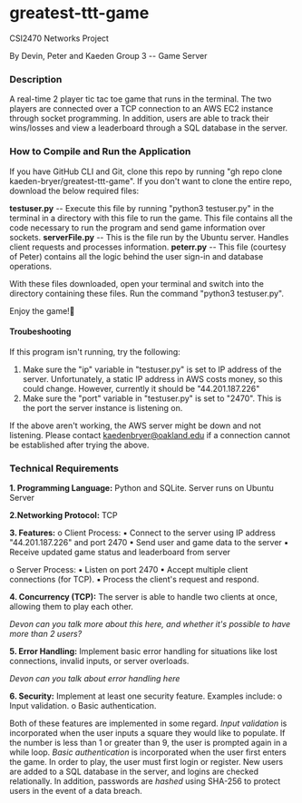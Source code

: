 # greatest-ttt-game
CSI2470 Networks Project

By Devin, Peter and Kaeden
Group 3 -- Game Server

### Description
A real-time 2 player tic tac toe game that runs in the terminal. The two players are connected over a TCP connection to an AWS EC2 instance through socket programming. In addition, users are able to track their wins/losses and view a leaderboard through a SQL database in the server. 

### How to Compile and Run the Application
If you have GitHub CLI and Git, clone this repo by running "gh repo clone kaeden-bryer/greatest-ttt-game". If you don't want to clone the entire repo, download the below required files:

**testuser.py** -- Execute this file by running "python3 testuser.py" in the terminal in a directory with this file to run the game. This file contains all the code necessary to run the program and send game information over sockets.
**serverFile.py** -- This is the file run by the Ubuntu server. Handles client requests and processes information.
**peterr.py** -- This file (courtesy of Peter) contains all the logic behind the user sign-in and database operations.

With these files downloaded, open your terminal and switch into the directory containing these files. Run the command "python3 testuser.py".

Enjoy the game!🎉


#### Troubeshooting
If this program isn't running, try the following:

1. Make sure the "ip" variable in "testuser.py" is set to IP address of the server. Unfortunately, a static IP address in AWS costs money, so this could change. However, currently it should be "44.201.187.226"
2. Make sure the "port" variable in "testuser.py" is set to "2470". This is the port the server instance is listening on.

If the above aren't working, the AWS server might be down and not listening. Please contact kaedenbryer@oakland.edu if a connection cannot be established after trying the above.

### Technical Requirements

**1. Programming Language:** 
Python and SQLite. Server runs on Ubuntu Server

**2.Networking Protocol:**
TCP

**3. Features:**
o Client Process:
▪ Connect to the server using IP address "44.201.187.226" and port 2470
▪ Send user and game data to the server
▪ Receive updated game status and leaderboard from server

o Server Process:
▪ Listen on port 2470
▪ Accept multiple client connections (for TCP).
▪ Process the client's request and respond.

**4. Concurrency (TCP):**
The server is able to handle two clients at once, allowing them to play each other.

*Devon can you talk more about this here, and whether it's possible to have more than 2 users?*

**5. Error Handling:**
Implement basic error handling for situations like lost connections,
invalid inputs, or server overloads.

*Devon can you talk about error handling here*

**6. Security:**
Implement at least one security feature. Examples include:
o Input validation.
o Basic authentication.

Both of these features are implemented in some regard. *Input validation* is incorporated when the user inputs a square they would like to populate. If the number is less than 1 or greater than 9, the user is prompted again in a while loop. *Basic authentication* is incorporated when the user first enters the game. In order to play, the user must first login or register. New users are added to a SQL database in the server, and logins are checked relationally. In addition, passwords are *hashed* using SHA-256 to protect users in the event of a data breach.
